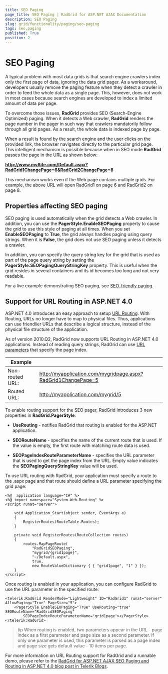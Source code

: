 ```yaml
---
title: SEO Paging
page_title: SEO Paging | RadGrid for ASP.NET AJAX Documentation
description: SEO Paging
slug: grid/functionality/paging/seo-paging
tags: seo,paging
published: True
position: 2
---
```


# SEO Paging



A typical problem with most data grids is that search engine crawlers index only the first page of data, ignoring the data grid pager. As a workaround, developers usually remove the paging feature when they detect a crawler in order to feed the whole data as a single page. This, however, does not work in most cases because search engines are developed to index a limited amount of data per page.

To overcome those issues, **RadGrid** provides SEO (Search-Engine Optimized) paging. When it detects a Web crawler, **RadGrid** renders the page number in the pager in such way that crawlers mandatorily follow through all grid pages. As a result, the whole data is indexed page by page.

When a result is found by the search engine and the user clicks on the provided link, the browser navigates directly to the particular grid page. This intelligent mechanism is possible because when in SEO mode **RadGrid** passes the page in the URL as shown below:

**http://www.mySite.com/Default.aspx?RadGrid1ChangePage=6&RadGrid2ChangePage=8**

This mechanism works even if the Web page contains multiple grids. For example, the above URL will open RadGrid1 on page 6 and RadGrid2 on page 8.

## Properties affecting SEO paging

SEO paging is used automatically when the grid detects a Web crawler. In addition, you can use the **PagerStyle.EnableSEOPaging** property to cause the grid to use this style of paging at all times. When you set **EnableSEOPaging** to **True**, the grid always handles paging using query strings. When it is **False**, the grid does not use SEO paging unless it detects a crawler.

In addition, you can specify the query string key for the grid that is used as part of the page query string by setting the **PagerStyle.SEOPagingQueryStringKey** property. This is useful when the grid resides in several containers and its id becomes too long and not very readable.

For a live example demonstrating SEO paging, see [SEO-friendly paging](http://demos.telerik.com/aspnet-ajax/Grid/Examples/Programming/SEOPaging/DefaultCS.aspx).

## Support for URL Routing in ASP.NET 4.0

ASP.NET 4.0 introduces an easy approach to setup [URL Routing](http://msdn.microsoft.com/en-us/library/cc668201.aspx). With Routing, URLs no longer have to map to physical files. Thus, applications can use friendlier URLs that describe a logical structure, instead of the physical file structure of the application.

As of version 2010.Q2, RadGrid now supports URL Routing in ASP.NET 4.0 applications. Instead of reading query strings, RadGrid can use [URL parameters](http://msdn.microsoft.com/en-us/library/cc668201.aspx#adding_routes_to_a_web_forms_application) that specify the page index.


|  **Example**  |  |
| ------ | ------ |
|Non-routed URL:|http://myapplication.com/mygridpage.aspx?RadGrid1ChangePage=5|
|Routed URL:|http://myapplication.com/mygrid/5|

To enable routing support for the SEO pager, RadGrid introduces 3 new properties in **RadGrid.PagerStyle**:

* **UseRouting** - notifies RadGrid that routing is enabled for the ASP.NET application.

* **SEORouteName** - specifies the name of the current route that is used. If the value is empty, the first route with matching route data is used.

* **SEOPageIndexRouteParameterName** - specifies the URL parameter that is used to get the page index from the URL. Empty value indicates the **SEOPagingQueryStringKey** value will be used.

To use URL routing with RadGrid, your application must specify a route to the .aspx page and that route should define a URL parameter specifying the grid page:

````ASP.NET
<%@  application language="C#" %>
<%@ import namespace="System.Web.Routing" %>
<script runat="server">

    void Application_Start(object sender, EventArgs e)
    {
        RegisterRoutes(RouteTable.Routes);
    }

    private void RegisterRoutes(RouteCollection routes)
    {
        routes.MapPageRoute(
            "RadGridSEOPaging",
            "mygrid/{grid1page}",
            "~/Default.aspx",
            true,
            new RouteValueDictionary { { "grid1page", "1" } });
    }
</script>
````



Once routing is enabled in your application, you can configure RadGrid to use the URL parameter in the specified route:

````ASP.NET
<telerik:RadGrid RenderMode="Lightweight" ID="RadGrid1" runat="server" AllowPaging="True" PageSize="5">
    <PagerStyle EnableSEOPaging="True" UseRouting="true" SEORouteName="RadGridSEOPaging"
        SEOPageIndexRouteParameterName="grid1page"></PagerStyle>
</telerik:RadGrid>
````



>tip When routing is enabled, two parameters appear in the URL - page index as a first parameter and page size as a second parameter. If only one parameter is used, this parameter is parsed as a page index and page size gets default value - 10 items per page.
>


For more information on URL Routing support for RadGrid and a runnable demo, please refer to the [RadGrid for ASP.NET AJAX SEO Paging and Routing in ASP.NET 4.0 blog post in Telerik Blogs](http://blogs.telerik.com/aspnet-ajax/posts/10-06-23/radgrid-for-asp-net-ajax-seo-paging-with-routing-in-asp-net-4-0.aspx).
